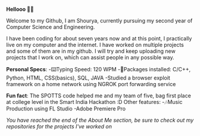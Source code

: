 **Hellooo 👋👋**

Welcome to my Github, I am Shourya, currently pursuing my second year of Computer Science and Engineering.

I have been coding for about seven years now and at this point, I practically live on my computer and the internet. I have worked on multiple projects and some of them are in my github. I will try and keep uploading new projects that I work on, which can assist people in any possible way.

**Personal Specs**:
  -⌨️Typing Speed: 120 WPM
  -👾Packages installed: C/C++, Python, HTML, CSS(basics),  SQL, JAVA
  -Studied a browser exploit framework on a home network using NGROK port forwarding service

**Fun fact**: The SPOTTS code helped me and my team of five, bag first place at college level in the Smart India Hackathon :D
Other features:
  -🎶Music Production using FL Studio
  -Adobe Premiere Pro

_You have reached the end of the About Me section, be sure to check out my repositories for the projects I've worked on_

